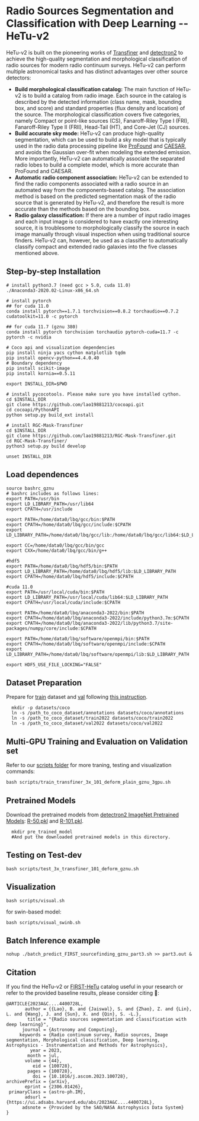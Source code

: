 # Radio Sources Segmentation and Classification with Deep Learning -- HeTu-v2
HeTu-v2 is built on the pioneering works of [Transfiner](https://arxiv.org/abs/2111.13673) and [detectron2](https://github.com/facebookresearch/detectron2) to achieve the high-quality segmentation and morphological classification of radio sources for modern radio continuum surveys. HeTu-v2 can perform multiple astronomical tasks and has distinct advantages over other source detectors:
- **Build morphological classification catalog:** The main function of HeTu-v2 is to build a catalog from radio image. Each source in the catalog is described by the detected information (class name, mask, bounding box, and score) and standard properties (flux density and location) of the source. The morphological classification covers five categories, namely Compact or point-like sources (CS), Fanaroff-Riley Type I (FRI), Fanaroff-Riley Type II (FRII), Head-Tail (HT), and Core-Jet (CJ) sources.
- **Build accurate sky mode:** HeTu-v2 can produce high-quality segmentation, which can be used to build a sky model that is typically used in the radio data processing pipeline like [ProFound](https://arxiv.org/abs/1802.00937) and [CAESAR](https://arxiv.org/abs/1605.01852), and avoids the Gaussian over-fit when modeling the extended emission. More importantly, HeTu-v2 can automatically associate the separated radio lobes to build a complete model, which is more accurate than ProFound and CAESAR.
- **Automatic radio component association:** HeTu-v2 can be extended to find the radio components associated with a radio source in an automated way from the components-based catalog. The association method is based on the predicted segmentation mask of the radio source that is generated by HeTu-v2, and therefore the result is more accurate than the methods based on the bounding box. 
- **Radio galaxy classification:** If there are a number of input radio images and each input image is considered to have exactly one interesting source, it is troublesome to morphologically classify the source in each image manually through visual inspection when using traditional source finders. HeTu-v2 can, however, be used as a classifier to automatically classify compact and extended radio galaxies into the five classes mentioned above.


## Step-by-step Installation
```
# install python3.7 (need gcc > 5.0, cuda 11.0)
./Anaconda3-2020.02-Linux-x86_64.sh  

# install pytorch
## for cuda 11.0
conda install pytorch==1.7.1 torchvision==0.8.2 torchaudio==0.7.2 cudatoolkit=11.0 -c pytorch

## for cuda 11.7 (gznu 380) 
conda install pytorch torchvision torchaudio pytorch-cuda=11.7 -c pytorch -c nvidia

# Coco api and visualization dependencies
pip install ninja yacs cython matplotlib tqdm
pip install opencv-python==4.4.0.40
# Boundary dependency
pip install scikit-image
pip install kornia==0.5.11
 
export INSTALL_DIR=$PWD
 
# install pycocotools. Please make sure you have installed cython.
cd $INSTALL_DIR
git clone https://github.com/lao19881213/cocoapi.git
cd cocoapi/PythonAPI
python setup.py build_ext install
 
# install RGC-Mask-Transfiner
cd $INSTALL_DIR
git clone https://github.com/lao19881213/RGC-Mask-Transfiner.git
cd RGC-Mask-Transfiner/
python3 setup.py build develop
 
unset INSTALL_DIR
```

## Load dependences  
```
source bashrc_gznu  
# bashrc includes as follows lines:
export PATH=/usr/bin
export LD_LIBRARY_PATH=/usr/lib64
export CPATH=/usr/include

export PATH=/home/data0/lbq/gcc/bin:$PATH
export CPATH=/home/data0/lbq/gcc/include:$CPATH
export LD_LIBRARY_PATH=/home/data0/lbq/gcc/lib:/home/data0/lbq/gcc/lib64:$LD_LIBRARY_PATH

export CC=/home/data0/lbq/gcc/bin/gcc
export CXX=/home/data0/lbq/gcc/bin/g++

#hdf5
export PATH=/home/data0/lbq/hdf5/bin:$PATH
export LD_LIBRARY_PATH=/home/data0/lbq/hdf5/lib:$LD_LIBRARY_PATH
export CPATH=/home/data0/lbq/hdf5/include:$CPATH

#cuda 11.0
export PATH=/usr/local/cuda/bin:$PATH
export LD_LIBRARY_PATH=/usr/local/cuda/lib64:$LD_LIBRARY_PATH
export CPATH=/usr/local/cuda/include:$CPATH

export PATH=/home/data0/lbq/anaconda3-2022/bin:$PATH
export CPATH=/home/data0/lbq/anaconda3-2022/include/python3.7m:$CPATH
export CPATH=/home/data0/lbq/anaconda3-2022/lib/python3.7/site-packages/numpy/core/include:$CPATH

export PATH=/home/data0/lbq/software/openmpi/bin:$PATH
export CPATH=/home/data0/lbq/software/openmpi/include:$CPATH
export LD_LIBRARY_PATH=/home/data0/lbq/software/openmpi/lib:$LD_LIBRARY_PATH

export HDF5_USE_FILE_LOCKING="FALSE"
```



## Dataset Preparation
Prepare for [train]() dataset and [val]() following [this instruction](https://github.com/facebookresearch/detectron2/tree/master/datasets).

```
  mkdir -p datasets/coco
  ln -s /path_to_coco_dataset/annotations datasets/coco/annotations
  ln -s /path_to_coco_dataset/train2022 datasets/coco/train2022
  ln -s /path_to_coco_dataset/val2022 datasets/coco/val2022
```

Multi-GPU Training and Evaluation on Validation set
---------------
Refer to our [scripts folder](https://github.com/lao19881213/RGC-Mask-Transfiner/tree/main/scripts) for more traning, testing and visualization commands:
 
```
bash scripts/train_transfiner_3x_101_deform_plain_gznu_3gpu.sh
```

Pretrained Models
---------------
Download the pretrained models from [detectron2 ImageNet Pretrained Models](https://github.com/facebookresearch/detectron2/blob/main/MODEL_ZOO.md): [R-50.pkl](https://dl.fbaipublicfiles.com/detectron2/ImageNetPretrained/MSRA/R-50.pkl) and [R-101.pkl](https://dl.fbaipublicfiles.com/detectron2/ImageNetPretrained/MSRA/R-101.pkl). 
```
  mkdir pre_trained_model
  #And put the downloaded pretrained models in this directory.
```

Testing on Test-dev
---------------
```
bash scripts/test_3x_transfiner_101_deform_gznu.sh
```

Visualization
---------------
```
bash scripts/visual.sh
```
for swin-based model:
```
bash scripts/visual_swinb.sh
```

Batch Inference example 
------------------
```
nohup ./batch_predict_FIRST_sourcefinding_gznu_part3.sh >> part3.out &
```

Citation
---------------
If you find the HeTu-v2 or [FIRST-HeTu](https://drive.google.com/file/d/1k0cnpXxAXW1PArYuwQZUFHcDBHzW1qPP/view?usp=sharing) catalog useful in your research or refer to the provided baseline results, please consider citing :pencil::
```
@ARTICLE{2023A&C....4400728L,
       author = {{Lao}, B. and {Jaiswal}, S. and {Zhao}, Z. and {Lin}, L. and {Wang}, J. and {Sun}, X. and {Qin}, S. -L.},
        title = "{Radio sources segmentation and classification with deep learning}",
      journal = {Astronomy and Computing},
     keywords = {Radio continuum survey, Radio sources, Image segmentation, Morphological classification, Deep learning, Astrophysics - Instrumentation and Methods for Astrophysics},
         year = 2023,
        month = jul,
       volume = {44},
          eid = {100728},
        pages = {100728},
          doi = {10.1016/j.ascom.2023.100728},
archivePrefix = {arXiv},
       eprint = {2306.01426},
 primaryClass = {astro-ph.IM},
       adsurl = {https://ui.adsabs.harvard.edu/abs/2023A&C....4400728L},
      adsnote = {Provided by the SAO/NASA Astrophysics Data System}
}
```


